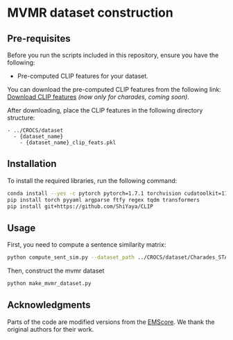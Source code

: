 # MVMR dataset construction

## Pre-requisites

Before you run the scripts included in this repository, ensure you have the following:

- Pre-computed CLIP features for your dataset.

You can download the pre-computed CLIP features from the following link: [Download CLIP features](https://drive.google.com/drive/u/0/folders/16BovXpyh7eX7xloQzF0Hy9-_zRUvHVlv) *(now only for charades, coming soon)*.

After downloading, place the CLIP features in the following directory structure:

```plaintext
- ../CROCS/dataset
  - {dataset_name}
    - {dataset_name}_clip_feats.pkl
```

## Installation

To install the required libraries, run the following command:

```bash
conda install --yes -c pytorch pytorch=1.7.1 torchvision cudatoolkit=11.0
pip install torch pyyaml argparse ftfy regex tqdm transformers
pip install git+https://github.com/ShiYaya/CLIP
```

## Usage

First, you need to compute a sentence similarity matrix:
```bash
python compute_sent_sim.py --dataset_path ../CROCS/dataset/Charades_STA/charades_test.json --dataset_name Charades_STA
```

Then, construct the mvmr dataset
```bash
python make_mvmr_dataset.py
```

## Acknowledgments

Parts of the code are modified versions from the [EMScore](https://github.com/ShiYaya/emscore). We thank the original authors for their work.
